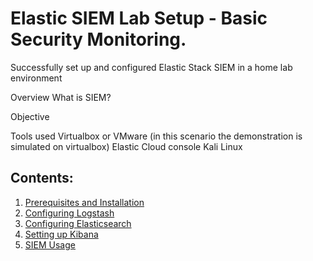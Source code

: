 # Elastic SIEM Lab Setup - Basic Security Monitoring.
Successfully set up and configured Elastic Stack SIEM in a home lab environment

Overview
What is SIEM?

Objective

Tools used
Virtualbox or VMware (in this scenario the demonstration is simulated on virtualbox)
Elastic Cloud console
Kali Linux

## Contents:
1. [Prerequisites and Installation](./setup/README.md)
2. [Configuring Logstash](./logstash/README.md)
3. [Configuring Elasticsearch](./elasticsearch/README.md)
4. [Setting up Kibana](./kibana/README.md)
5. [SIEM Usage](./usage/README.md)
